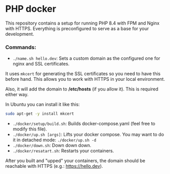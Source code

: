 # PHP docker

This repository contains a setup for running PHP 8.4 with FPM and Nginx with HTTPS. Everything is preconfigured to serve as a base for your development.

### Commands:

- `./name.sh hello.dev`: Sets a custom domain as the configured one for nginx and SSL certificates.

It uses `mkcert`  for generating the SSL certificates so you need to have this before hand. This allows you to work with HTTPS in your local environment. 

Also, it will add the domain to **/etc/hosts** (if you allow it). This is required either way.

In Ubuntu you can install it like this:

```sh
sudo apt-get -y install mkcert
```

- `./docker/setup/build.sh`: Builds docker-compose.yaml (feel free to modify this file).
- `./docker/up.sh [args]`: Lifts your docker compose. You may want to do it in detached mode: `./docker/up.sh -d`
- `./docker/down.sh`: Down down down.
- `./docker/resatart.sh`: Restarts your containers.

After you built and "upped" your containers, the domain should be reachable with HTTPS (e.g.: https://hello.dev).
